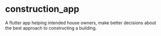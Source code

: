 # construction_app
A flutter app helping intended house owners, make better decisions about the best approach to constructing a building.
